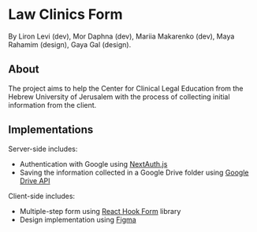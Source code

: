 # Law Clinics Form

By Liron Levi (dev), Mor Daphna (dev), Mariia Makarenko (dev), Maya Rahamim (design), Gaya Gal (design).

## About

The project aims to help the Center for Clinical Legal Education from the Hebrew University of Jerusalem
with the process of collecting initial information from the client.

## Implementations

Server-side includes:
* Authentication with Google using [NextAuth.js](https://next-auth.js.org/providers/google)
* Saving the information collected in a Google Drive folder using [Google Drive API](https://developers.google.com/drive/api/quickstart/nodejs)

 Client-side includes:
 * Multiple-step form using [React Hook Form](https://react-hook-form.com/) library
 * Design implementation using [Figma](https://www.figma.com/)


 